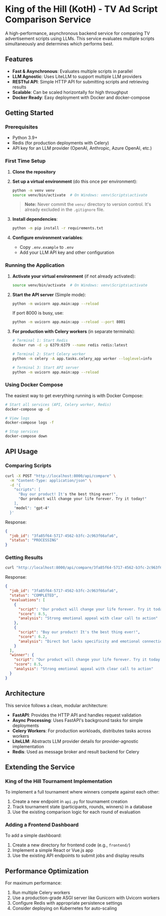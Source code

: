 # King of the Hill (KotH) - TV Ad Script Comparison Service

A high-performance, asynchronous backend service for comparing TV advertisement scripts using LLMs. This service evaluates multiple scripts simultaneously and determines which performs best.

## Features

- **Fast & Asynchronous**: Evaluates multiple scripts in parallel
- **LLM Agnostic**: Uses LiteLLM to support multiple LLM providers
- **RESTful API**: Simple HTTP API for submitting scripts and retrieving results
- **Scalable**: Can be scaled horizontally for high throughput
- **Docker Ready**: Easy deployment with Docker and docker-compose

## Getting Started

### Prerequisites

- Python 3.9+
- Redis (for production deployments with Celery)
- API key for an LLM provider (OpenAI, Anthropic, Azure OpenAI, etc.)

### First Time Setup

1. **Clone the repository**

2. **Set up a virtual environment** (do this once per environment):
   ```bash
   python -m venv venv
   source venv/bin/activate  # On Windows: venv\Scripts\activate
   ```
   
   > **Note:** Never commit the `venv/` directory to version control. It's already excluded in the `.gitignore` file.

3. **Install dependencies**:
   ```bash
   python -m pip install -r requirements.txt
   ```

4. **Configure environment variables**:
   - Copy `.env.example` to `.env`
   - Add your LLM API key and other configuration

### Running the Application

1. **Activate your virtual environment** (if not already activated):
   ```bash
   source venv/bin/activate  # On Windows: venv\Scripts\activate
   ```

2. **Start the API server** (Simple mode):
   ```bash
   python -m uvicorn app.main:app --reload
   ```
   
   If port 8000 is busy, use:
   ```bash
   python -m uvicorn app.main:app --reload --port 8001
   ```

3. **For production with Celery workers** (in separate terminals):
   ```bash
   # Terminal 1: Start Redis
   docker run -d -p 6379:6379 --name redis redis:latest
   
   # Terminal 2: Start Celery worker
   python -m celery -A app.tasks.celery_app worker --loglevel=info
   
   # Terminal 3: Start API server
   python -m uvicorn app.main:app --reload
   ```

### Using Docker Compose

The easiest way to get everything running is with Docker Compose:

```bash
# Start all services (API, Celery worker, Redis)
docker-compose up -d

# View logs
docker-compose logs -f

# Stop services
docker-compose down
```

## API Usage

### Comparing Scripts

```bash
curl -X POST "http://localhost:8000/api/compare" \
  -H "Content-Type: application/json" \
  -d '{
    "scripts": [
      "Buy our product! It's the best thing ever!",
      "Our product will change your life forever. Try it today!"
    ],
    "model": "gpt-4"
  }'
```

Response:
```json
{
  "job_id": "3fa85f64-5717-4562-b3fc-2c963f66afa6",
  "status": "PROCESSING"
}
```

### Getting Results

```bash
curl "http://localhost:8000/api/compare/3fa85f64-5717-4562-b3fc-2c963f66afa6/results"
```

Response:
```json
{
  "job_id": "3fa85f64-5717-4562-b3fc-2c963f66afa6",
  "status": "COMPLETED",
  "evaluations": [
    {
      "script": "Our product will change your life forever. Try it today!",
      "score": 8.5,
      "analysis": "Strong emotional appeal with clear call to action"
    },
    {
      "script": "Buy our product! It's the best thing ever!",
      "score": 6.2,
      "analysis": "Direct but lacks specificity and emotional connection"
    }
  ],
  "winner": {
    "script": "Our product will change your life forever. Try it today!",
    "score": 8.5,
    "analysis": "Strong emotional appeal with clear call to action"
  }
}
```

## Architecture

This service follows a clean, modular architecture:

- **FastAPI**: Provides the HTTP API and handles request validation
- **Async Processing**: Uses FastAPI's background tasks for simple deployments
- **Celery Workers**: For production workloads, distributes tasks across workers
- **LiteLLM**: Abstracts LLM provider details for provider-agnostic implementation
- **Redis**: Used as message broker and result backend for Celery

## Extending the Service

### King of the Hill Tournament Implementation

To implement a full tournament where winners compete against each other:

1. Create a new endpoint in `api.py` for tournament creation
2. Track tournament state (participants, rounds, winners) in a database
3. Use the existing comparison logic for each round of evaluation

### Adding a Frontend Dashboard

To add a simple dashboard:

1. Create a new directory for frontend code (e.g., `frontend/`)
2. Implement a simple React or Vue.js app
3. Use the existing API endpoints to submit jobs and display results

## Performance Optimization

For maximum performance:

1. Run multiple Celery workers
2. Use a production-grade ASGI server like Gunicorn with Uvicorn workers
3. Configure Redis with appropriate persistence settings
4. Consider deploying on Kubernetes for auto-scaling

